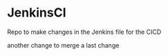 # JenkinsCI
Repo to make changes in the Jenkins file for the CICD

another change to merge
a last change
